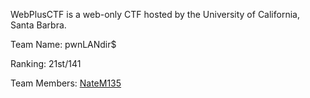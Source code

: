 WebPlusCTF is a web-only CTF hosted by the University of California, Santa Barbra.

Team Name: pwnLANdir$

Ranking: 21st/141

Team Members:
[NateM135](https://github.com/NateM135)
